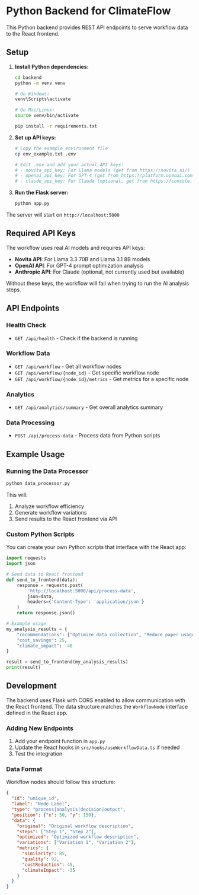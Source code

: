 # Python Backend for ClimateFlow

This Python backend provides REST API endpoints to serve workflow data to the React frontend.

## Setup

1. **Install Python dependencies:**
   ```bash
   cd backend
   python -m venv venv
   
   # On Windows:
   venv\Scripts\activate
   
   # On Mac/Linux:
   source venv/bin/activate
   
   pip install -r requirements.txt
   ```

2. **Set up API keys:**
   ```bash
   # Copy the example environment file
   cp env_example.txt .env
   
   # Edit .env and add your actual API keys:
   # - novita_api_key: For Llama models (get from https://novita.ai/)
   # - openai_api_key: For GPT-4 (get from https://platform.openai.com/)
   # - claude_api_key: For Claude (optional, get from https://console.anthropic.com/)
   ```

3. **Run the Flask server:**
   ```bash
   python app.py
   ```

The server will start on `http://localhost:5000`

## Required API Keys

The workflow uses real AI models and requires API keys:

- **Novita API**: For Llama 3.3 70B and Llama 3.1 8B models
- **OpenAI API**: For GPT-4 prompt optimization analysis
- **Anthropic API**: For Claude (optional, not currently used but available)

Without these keys, the workflow will fail when trying to run the AI analysis steps.

## API Endpoints

### Health Check
- `GET /api/health` - Check if the backend is running

### Workflow Data
- `GET /api/workflow` - Get all workflow nodes
- `GET /api/workflow/{node_id}` - Get specific workflow node
- `GET /api/workflow/{node_id}/metrics` - Get metrics for a specific node

### Analytics
- `GET /api/analytics/summary` - Get overall analytics summary

### Data Processing
- `POST /api/process-data` - Process data from Python scripts

## Example Usage

### Running the Data Processor
```bash
python data_processor.py
```

This will:
1. Analyze workflow efficiency
2. Generate workflow variations
3. Send results to the React frontend via API

### Custom Python Scripts

You can create your own Python scripts that interface with the React app:

```python
import requests
import json

# Send data to React frontend
def send_to_frontend(data):
    response = requests.post(
        'http://localhost:5000/api/process-data',
        json=data,
        headers={'Content-Type': 'application/json'}
    )
    return response.json()

# Example usage
my_analysis_results = {
    "recommendations": ["Optimize data collection", "Reduce paper usage"],
    "cost_savings": 25,
    "climate_impact": -40
}

result = send_to_frontend(my_analysis_results)
print(result)
```

## Development

The backend uses Flask with CORS enabled to allow communication with the React frontend. The data structure matches the `WorkflowNode` interface defined in the React app.

### Adding New Endpoints

1. Add your endpoint function in `app.py`
2. Update the React hooks in `src/hooks/useWorkflowData.ts` if needed
3. Test the integration

### Data Format

Workflow nodes should follow this structure:
```json
{
  "id": "unique_id",
  "label": "Node Label",
  "type": "process|analysis|decision|output",
  "position": {"x": 50, "y": 150},
  "data": {
    "original": "Original workflow description",
    "steps": ["Step 1", "Step 2"],
    "optimized": "Optimized workflow description",
    "variations": ["Variation 1", "Variation 2"],
    "metrics": {
      "similarity": 85,
      "quality": 92,
      "costReduction": 45,
      "climateImpact": -35
    }
  }
}
```
